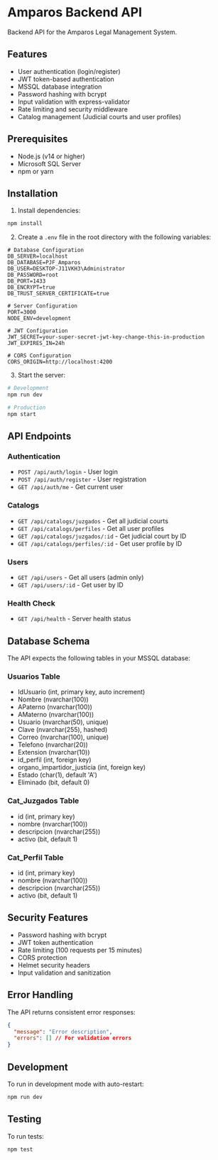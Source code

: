 # Amparos Backend API

Backend API for the Amparos Legal Management System.

## Features

- User authentication (login/register)
- JWT token-based authentication
- MSSQL database integration
- Password hashing with bcrypt
- Input validation with express-validator
- Rate limiting and security middleware
- Catalog management (Judicial courts and user profiles)

## Prerequisites

- Node.js (v14 or higher)
- Microsoft SQL Server
- npm or yarn

## Installation

1. Install dependencies:
```bash
npm install
```

2. Create a `.env` file in the root directory with the following variables:
```env
# Database Configuration
DB_SERVER=localhost
DB_DATABASE=PJF_Amparos
DB_USER=DESKTOP-J11VKH3\Administrator
DB_PASSWORD=root
DB_PORT=1433
DB_ENCRYPT=true
DB_TRUST_SERVER_CERTIFICATE=true

# Server Configuration
PORT=3000
NODE_ENV=development

# JWT Configuration
JWT_SECRET=your-super-secret-jwt-key-change-this-in-production
JWT_EXPIRES_IN=24h

# CORS Configuration
CORS_ORIGIN=http://localhost:4200
```

3. Start the server:
```bash
# Development
npm run dev

# Production
npm start
```

## API Endpoints

### Authentication
- `POST /api/auth/login` - User login
- `POST /api/auth/register` - User registration
- `GET /api/auth/me` - Get current user

### Catalogs
- `GET /api/catalogs/juzgados` - Get all judicial courts
- `GET /api/catalogs/perfiles` - Get all user profiles
- `GET /api/catalogs/juzgados/:id` - Get judicial court by ID
- `GET /api/catalogs/perfiles/:id` - Get user profile by ID

### Users
- `GET /api/users` - Get all users (admin only)
- `GET /api/users/:id` - Get user by ID

### Health Check
- `GET /api/health` - Server health status

## Database Schema

The API expects the following tables in your MSSQL database:

### Usuarios Table
- IdUsuario (int, primary key, auto increment)
- Nombre (nvarchar(100))
- APaterno (nvarchar(100))
- AMaterno (nvarchar(100))
- Usuario (nvarchar(50), unique)
- Clave (nvarchar(255), hashed)
- Correo (nvarchar(100), unique)
- Telefono (nvarchar(20))
- Extension (nvarchar(10))
- id_perfil (int, foreign key)
- organo_impartidor_justicia (int, foreign key)
- Estado (char(1), default 'A')
- Eliminado (bit, default 0)

### Cat_Juzgados Table
- id (int, primary key)
- nombre (nvarchar(100))
- descripcion (nvarchar(255))
- activo (bit, default 1)

### Cat_Perfil Table
- id (int, primary key)
- nombre (nvarchar(100))
- descripcion (nvarchar(255))
- activo (bit, default 1)

## Security Features

- Password hashing with bcrypt
- JWT token authentication
- Rate limiting (100 requests per 15 minutes)
- CORS protection
- Helmet security headers
- Input validation and sanitization

## Error Handling

The API returns consistent error responses:

```json
{
  "message": "Error description",
  "errors": [] // For validation errors
}
```

## Development

To run in development mode with auto-restart:
```bash
npm run dev
```

## Testing

To run tests:
```bash
npm test
```
